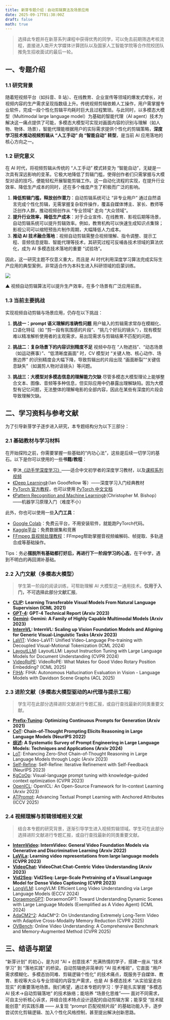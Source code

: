 ```yaml
---
title: 新芽专题介绍：自动剪辑算法及场景应用
date: 2025-09-17T01:38:00Z
draft: false
math: true
---
```


> 选择此专题并在新芽系列课程中获得优秀的同学，可以免去前期筛选考核流程，直接进入南开大学媒体计算团队以及国家人工智能学院等合作院校团队推免生招收面试的最后一轮。

## 一、专题介绍

### 1.1 研究背景

随着短视频平台（如抖音、B 站）、在线教育、企业宣传等领域的爆发式增长，对视频内容的生产需求呈现指数级上升。传统视频剪辑依赖人工操作，用户需掌握专业软件，完成一段个性化剪辑平均耗时巨大且过程繁琐。与此同时，以多模态大模型（Multimodal large language model）为基础的智能代理（AI agent）技术为解决这一痛点提供了可能，多模态大模型可实现对画面内容的识别与理解（如人物、物体、场景），智能代理能根据用户的实际需求提供个性化的剪辑策略，**深度学习技术推动视频剪辑从 “人工手动” 向 “智能自动” 转型**，是当前 AI 应用落地的核心方向之一。

### 1.2 研究意义

在 AI 时代，将视频剪辑从传统的 “人工手动” 模式转变为 “智能自动”，无疑是一次具有深远影响的变革。它极大地降低了剪辑门槛，使得创作者们只需掌握与大模型对话的技巧，便能轻松开展智能剪辑工作。这一自动化流程的实现，在提升行业效率、降低生产成本的同时，还在多个维度产生了积极而广泛的影响。

1. **降低剪辑门槛，释放创作潜力**：自动剪辑系统可让 “非专业用户” 通过自然语言完成个性化剪辑，无需掌握复杂软件操作，覆盖自媒体博主、家长、教师等泛创作人群，推动视频创作从 “专业领域” 走向 “大众领域”。
2. **提升行业效率，降低生产成本**：对于企业宣传、在线教育、影视后期等场景，自动剪辑系统可以提升剪辑效率。例如，教育机构可以快速生成知识点集锦；影视公司可以缩短预告片制作周期，大幅降低人力成本。
1. **推动 AI 技术融合落地**：视频自动剪辑需整合视频理解、指令调整、提示工程、音频信息提取、智能代理等技术，其研究过程可反哺各技术领域的算法优化，成为 AI 多模态技术落地的重要 “试验场”。

因此，这一研究主题不仅意义重大，而且是 AI 时代利用深度学习算法完成实际生产应用的典型案例，非常适合作为本科生进入科研领域的启蒙训练。

![](https://imgtu.com/uploads/qbp22aqb/r-file_52676c.webp)


▲ 视频自动剪辑算法可以提升生产效率，在多个场景有广泛应用前景。

### 1.3 当前主要挑战

实现视频自动剪辑与场景应用，仍存在以下挑战：

1. **挑战一：prompt 语义理解的准确性问题**
用户输入的剪辑需求常存在模糊化、口语化特征（如 “剪一段有氛围感的片段”、“挑几个好玩的镜头”），现有模型难以精准解析使用者的主观需求，易出现需求与剪辑结果不匹配的问题。

2. **挑战二：复杂场景下的内容识别精度不足**
视频中存在 “人物遮挡”、“动态场景（如运动赛事）”、“低清晰度画面” 时，CV 模型对 “关键人物、核心动作、场景边界” 的识别精度会大幅下降，导致剪辑出的片段出现 “画面断裂”“关键信息缺失”（如漏剪人物对话镜头）等问题。

3. **挑战三：大模型对多模态信息的理解能力欠缺**
尽管多模态大模型理论上能够整合文本、图像、音频等多种信息，但实际应用中仍暴露出理解缺陷。因为大模型有记忆问题，无法整体的理解电影的全部内容，因此在某些有深度的片段会导致理解欠缺。


## 二、学习资料与参考文献

为了引导新芽学子逐步进入研究，本专题结构分为以下三部分：


### 2.1 基础教材与学习材料
在开始探险之前，你需要掌握一些基础的“内功心法”，这些是后续一切学习的基石。以下是你可以使用的一些**书籍/教程**：

* 李沐[《动手学深度学习》](https://zh.d2l.ai/)——适合中文初学者的深度学习教材，以及[课程系列视频](https://space.bilibili.com/1567748478/lists/358497?type=series)
* [《Deep Learning》](https://www.deeplearningbook.org/)（Ian Goodfellow 等）——深度学习入门经典教材
* [PyTorch 官方教程](https://pytorch.org/tutorials)，也可以使用 [PyTorch 中文文档](https://pytorch-cn.readthedocs.io/zh/latest/)
* [《Pattern Recognition and Machine Learning》](https://www.microsoft.com/en-us/research/wp-content/uploads/2006/01/Bishop-Pattern-Recognition-and-Machine-Learning-2006.pdf)（Christopher M. Bishop）——机器学习原理入门（难度不小）

此外，你也可以使用一些**入门工具**：

* [Google Colab](https://colab.research.google.com/)：免费云平台，不用安装软件，就能跑PyTorch代码。
* [Kaggle平台](https://www.kaggle.com/)：免费数据集和竞赛
* [FFmpeg 音视频处理教程](https://zhuanlan.zhihu.com/p/15849180981)：FFmpeg帮助掌握音视频编解码、帧提取、多轨道合成等基础操作。

Tips：务必**摆脱所有基础都打好后，再进行下一阶段学习的心态**，在干中学，遇到不明白的再回溯补基础。


### 2.2 入门文献（多模态大模型）

> 学生第一阶段的阅读训练，可帮助理解 AI 大模型这一通用技术。**仅用于入门，不可选择此部分文献汇报**。

<!-- 在这里添加通用多模态大模型的论文 -->
* **[CLIP](https://arxiv.org/pdf/2103.00020): Learning Transferable Visual Models From Natural Language Supervision (ICML 2021)**
* **[GPT-4](https://arxiv.org/pdf/2303.08774): GPT-4 Technical Report (Arxiv 2023)**
* **[Gemini](https://arxiv.org/pdf/2312.11805): Gemini: A Family of Highly Capable Multimodal Models (Arxiv 2023)**
* **[InternVL](https://arxiv.org/pdf/2312.14238): InternVL: Scaling up Vision Foundation Models and Aligning for Generic Visual-Linguistic Tasks (Arxiv 2023)**
* [LaVIT](https://arxiv.org/pdf/2402.03161): Video-LaVIT: Unified Video-Language Pre-training with Decoupled Visual-Motional Tokenization (ICML 2024)
* [LayoutLLM](https://arxiv.org/pdf/2404.05225): LayoutLLM: Layout Instruction Tuning with Large Language Models for Document Understanding (CVPR 2024)
* [VideoRoPE](https://arxiv.org/pdf/2502.05173): VideoRoPE: What Makes for Good Video Rotary Position Embedding? (ICML 2025)
* [FIHA](https://arxiv.org/pdf/2409.13612): FIHA: Autonomous Hallucination Evaluation in Vision - Language Models with Davidson Scene Graphs (ACL 2025)


### 2.3 进阶文献（多模态大模型驱动的AI代理与提示工程）

> 学生可在此部分选择进阶文献进行专题汇报，或自行查找最新的同类重要文献。
* **[Prefix-Tuning](https://arxiv.org/pdf/2101.00190): Optimizing Continuous Prompts for Generation (Arxiv 2021)**
* **[CoT](https://arxiv.org/pdf/2201.11903): Chain-of-Thought Prompting Elicits Reasoning in Large Language Models (NeurIPS 2022)**
* **[综述](https://arxiv.org/pdf/2402.07927): A Systematic Survey of Prompt Engineering in Large Language Models: Techniques and Applications (Arxiv 2024)**
* [LoT](https://arxiv.org/pdf/2309.13339): Enhancing Zero-Shot Chain-of-Thought Reasoning in Large Language Models through Logic (Arxiv 2023)
* [Self-Refine](https://arxiv.org/pdf/2303.17651v1): Self-Refine: Iterative Refinement with Self-Feedback (NeurIPS 2023)
* [KgCoOp](https://arxiv.org/pdf/2303.13283): Visual-language prompt tuning with knowledge-guided context optimization (CVPR 2023)
* [OpenICL](https://arxiv.org/pdf/2303.02913): OpenICL: An Open-Source Framework for In-context Learning (Arxiv 2023)
* [ATPrompt](https://arxiv.org/abs/2412.09442): Advancing Textual Prompt Learning with Anchored Attributes (ICCV 2025)


### 2.4 视频理解与剪辑领域相关文献

> 结合本专题的研究背景，逐渐引导学生进入视频剪辑领域。学生可在此部分选择进阶文献进行专题汇报，或自行查找最新的同类重要文献。

<!-- 在这里添加基于agent的视频理解或是视频剪辑论文 -->
* **[InternVideo](https://arxiv.org/pdf/2212.03191): InternVideo: General Video Foundation Models via Generative and Discriminative Learning (Arxiv 2022)**
* **[LaViLa](https://arxiv.org/pdf/2212.04501): Learning video representations from large language models (CVPR 2023)**
* **[VideoChat](https://arxiv.org/pdf/2305.06355): VideoChat:Chat-Centric Video Understanding (Arxiv 2023)**
* **[Vid2Seq](https://arxiv.org/pdf/2302.14115): Vid2Seq: Large-Scale Pretraining of a Visual Language Model for Dense Video Captioning (CVPR 2023)**
* [LongVLM](https://arxiv.org/pdf/2404.03384): LongVLM: Efficient Long Video Understanding via Large Language Models (ECCV 2024)
* [DoraemonGPT](https://arxiv.org/pdf/2401.08392): DoraemonGPT: Toward Understanding Dynamic Scenes with Large Language Models (Exemplified as A Video Agent) (ICML 2024)
* [AdaCM2^2](https://arxiv.org/pdf/2411.12593): AdaCM^2: On Understanding Extremely Long-Term Video with Adaptive Cross-Modality Memory Reduction (CVPR 2025)
* [OVBench](https://arxiv.org/pdf/2501.00584v1): Online Video Understanding: A Comprehensive Benchmark and Memory-Augmented Method (CVPR 2025)

## 三、结语与期望
“新芽计划” 的初心，是为对 “AI + 创意技术” 充满热情的学子，搭建一座从 “技术学习” 到 “落地实践” 的桥梁。自动剪辑绝非简单的 “AI 技术堆砌”，它直面 “用户需求模糊化、多模态协同难、剪辑逻辑个性化” 的技术痛点，既服务于自媒体、教育、影视等大众与专业领域的内容生产需求，也是 AI 多模态技术 “从实验室走向现实” 的重要落地场景。我们希望，通过本专题的学习：学子能扎实掌握 “多模态 AI 技术→自动剪辑落地” 的技术脉络；能培养 “场景化思维”—— 面对不同需求，可自主分析核心诉求，并结合技术特点设计适配的自动剪辑方案；能享受 “技术赋能创意” 的实践乐趣 —— 从复现 “prompt 匹配视频片段” 的基础功能入手，逐步尝试优化剪辑逻辑、加入个性化风格控制，甚至提出解决创新思路。


